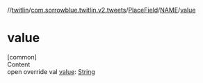 //[twitlin](../../../index.md)/[com.sorrowblue.twitlin.v2.tweets](../../index.md)/[PlaceField](../index.md)/[NAME](index.md)/[value](value.md)



# value  
[common]  
Content  
open override val [value](value.md): [String](https://kotlinlang.org/api/latest/jvm/stdlib/kotlin/-string/index.html)  



